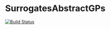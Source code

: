 # SurrogatesAbstractGPs

[![Build Status](https://github.com/samuelbelko/SurrogatesAbstractGPs.jl/actions/workflows/CI.yml/badge.svg?branch=)](https://github.com/samuelbelko/SurrogatesAbstractGPs.jl/actions/workflows/CI.yml?query=branch%3A)
